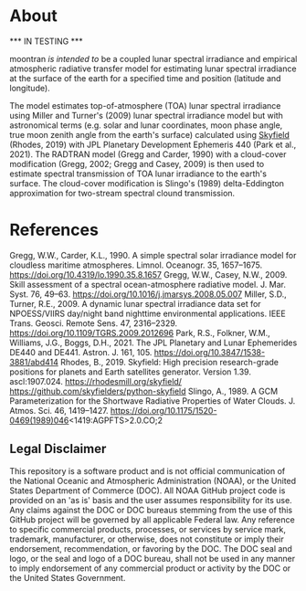 # About

*** IN TESTING ***

moontran _is intended to_ be a coupled lunar spectral irradiance and empirical atmospheric radiative transfer model for estimating lunar spectral irradiance at the surface of the earth for a specified time and position (latitude and longitude).

The model estimates top-of-atmosphere (TOA) lunar spectral irradiance using Miller and Turner's (2009) lunar spectral irradiance model but with astronomical terms (e.g. solar and lunar coordinates, moon phase angle, true moon zenith angle from the earth's surface) calculated using [Skyfield](https://github.com/skyfielders/python-skyfield/) (Rhodes, 2019) with JPL Planetary Development Ephemeris 440 (Park et al., 2021). The RADTRAN model (Gregg and Carder, 1990) with a cloud-cover modification (Gregg, 2002; Gregg and Casey, 2009) is then used to estimate spectral transmission of TOA lunar irradiance to the earth's surface. The cloud-cover modification is Slingo's (1989) delta-Eddington approximation for two-stream spectral clound transmission.

# References

Gregg, W.W., Carder, K.L., 1990. A simple spectral solar irradiance model for
    cloudless maritime atmospheres. Limnol. Oceanogr. 35, 1657–1675.
    https://doi.org/10.4319/lo.1990.35.8.1657
Gregg, W.W., Casey, N.W., 2009. Skill assessment of a spectral ocean-atmosphere
    radiative model. J. Mar. Syst. 76, 49–63.
    https://doi.org/10.1016/j.jmarsys.2008.05.007
Miller, S.D., Turner, R.E., 2009. A dynamic lunar spectral irradiance data set for
    NPOESS/VIIRS day/night band nighttime environmental applications.
    IEEE Trans. Geosci. Remote Sens. 47, 2316–2329.
    https://doi.org/10.1109/TGRS.2009.2012696
Park, R.S., Folkner, W.M., Williams, J.G., Boggs, D.H., 2021. The JPL Planetary
    and Lunar Ephemerides DE440 and DE441. Astron. J. 161, 105.
    https://doi.org/10.3847/1538-3881/abd414
Rhodes, B., 2019. Skyfield: High precision research-grade positions for planets
    and Earth satellites generator. Version 1.39. ascl:1907.024.
    https://rhodesmill.org/skyfield/
    https://github.com/skyfielders/python-skyfield
Slingo, A., 1989. A GCM Parameterization for the Shortwave Radiative Properties of
    Water Clouds. J. Atmos. Sci. 46, 1419–1427.
    https://doi.org/10.1175/1520-0469(1989)046<1419:AGPFTS>2.0.CO;2

## Legal Disclaimer

This repository is a software product and is not official communication of the National Oceanic and Atmospheric Administration (NOAA), or the United States Department of Commerce (DOC). All NOAA GitHub project code is provided on an 'as is' basis and the user assumes responsibility for its use. Any claims against the DOC or DOC bureaus stemming from the use of this GitHub project will be governed by all applicable Federal law. Any reference to specific commercial products, processes, or services by service mark, trademark, manufacturer, or otherwise, does not constitute or imply their endorsement, recommendation, or favoring by the DOC. The DOC seal and logo, or the seal and logo of a DOC bureau, shall not be used in any manner to imply endorsement of any commercial product or activity by the DOC or the United States Government.
